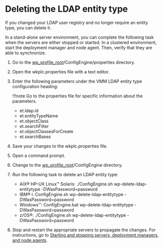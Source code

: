# Deleting the LDAP entity type

If you changed your LDAP user registry and no longer require an entity type, you can delete it.

In a stand-alone server environment, you can complete the following task when the servers are either stopped or started. In a clustered environment, start the deployment manager and node agent. Then, verify that they are able to synchronize.


1.  Go to the [wp\_profile\_root](../../../../../../../guide_me/wpsdirstr.md#wp_profile_root)/ConfigEngine/properties directory.

2.  Open the wkplc.properties file with a text editor.

3.  Enter the following parameters under the VMM LDAP entity type configuration heading:

    !!!note
        Go to the properties file for specific information about the parameters.

    -   et.ldap.id
    -   et.entityTypeName
    -   et.objectClass
    -   et.searchFilter
    -   et.objectClassesForCreate
    -   et.searchBases

4.  Save your changes to the wkplc.properties file.

5.  Open a command prompt.


6.  Change to the [wp\_profile\_root](../../../../../../../guide_me/wpsdirstr.md#wp_profile_root)/ConfigEngine directory.

7.  Run the following task to delete an LDAP entity type:

    -   AIX® HP-UX Linux™ Solaris: ./ConfigEngine.sh wp-delete-ldap-entitytype -DWasPassword=password
    -   IBM® i: ConfigEngine.sh wp-delete-ldap-entitytype -DWasPassword=password
    -   Windows™: ConfigEngine.bat wp-delete-ldap-entitytype -DWasPassword=password
    -   z/OS®: ./ConfigEngine.sh wp-delete-ldap-entitytype -DWasPassword=password

8.  Stop and restart the appropriate servers to propagate the changes. For instructions, go to [Starting and stopping servers, deployment managers, and node agents](../../../../../stopstart.md).



